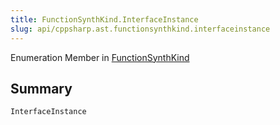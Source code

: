 ```yaml
---
title: FunctionSynthKind.InterfaceInstance
slug: api/cppsharp.ast.functionsynthkind.interfaceinstance
---
```

Enumeration Member in [FunctionSynthKind](/api/cppsharp/ast/functionsynthkind)

## Summary



```csharp
InterfaceInstance
```

